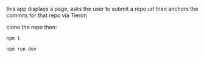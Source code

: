 

this app displays a page, asks the user to submit a repo url then anchors the commits for that repo via Tieron


clone the repo then:

```npm i```

```npm run dev```
